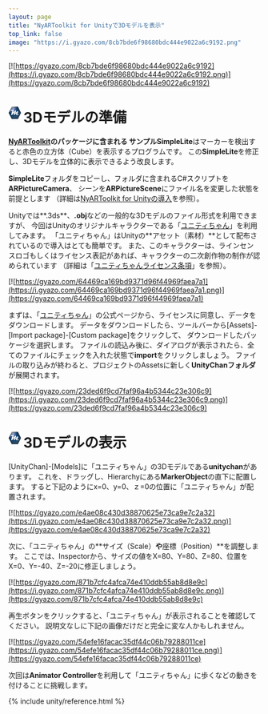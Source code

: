 ```yaml
---
layout: page
title: "NyARToolkit for Unityで3Dモデルを表示"
top_link: false
image: "https://i.gyazo.com/8cb7bde6f98680bdc444e9022a6c9192.png"
---
```


[![https://gyazo.com/8cb7bde6f98680bdc444e9022a6c9192](https://i.gyazo.com/8cb7bde6f98680bdc444e9022a6c9192.png)](https://gyazo.com/8cb7bde6f98680bdc444e9022a6c9192)

# <img style="margin-right:5px;margin-bottom:7px" src="/favicon/favicon-25x25.png">3Dモデルの準備

**[NyARToolkit](http://nyatla.jp/nyartoolkit/wp/)**のパッケージに含まれる
サンプル**SimpleLite**はマーカーを検出すると赤色の立方体（Cube）を表示するプログラムです。
この**SimpleLite**を修正し、3Dモデルを立体的に表示できるよう改良します。

**SimpleLite**フォルダをコピーし、フォルダに含まれるC#スクリプトを**ARPictureCamera**、
シーンを**ARPictureScene**にファイル名を変更した状態を前提とします
（詳細は[NyARToolkit for Unityの導入](artoolkit.html)を参照）。


Unityでは**.3ds**、**.obj**などの一般的な3Dモデルのファイル形式を利用できますが、
今回はUnityのオリジナルキャラクターである「[ユニティちゃん](http://unity-chan.com/)」を利用してみます。
「ユニティちゃん」はUnityの**アセット（素材）**として配布されているので導入はとても簡単です。
また、このキャラクターは、ラインセンスロゴもしくはライセンス表記があれば、キャラクターの二次創作物の制作が認められています
（詳細は「[ユニティちゃんライセンス条項](http://unity-chan.com/contents/license_jp/)」を参照）。

[![https://gyazo.com/64469ca169bd9371d96f44969faea7a1](https://i.gyazo.com/64469ca169bd9371d96f44969faea7a1.png)](https://gyazo.com/64469ca169bd9371d96f44969faea7a1)

まずは、「[ユニティちゃん](http://unity-chan.com/)」の公式ページから、ライセンスに同意し、データをダウンロードします。
データをダウンロードしたら、ツールバーから[Assets]-[Import package]-[Custom package]をクリックして、
ダウンロードしたパッケージを選択します。
ファイルの読込み後に、ダイアログが表示されたら、全てのファイルにチェックを入れた状態で**import**をクリックしましょう。
ファイルの取り込みが終わると、プロジェクトのAssetsに新しく**UnityChanフォルダ**が展開されます。

[![https://gyazo.com/23ded6f9cd7faf96a4b5344c23e306c9](https://i.gyazo.com/23ded6f9cd7faf96a4b5344c23e306c9.png)](https://gyazo.com/23ded6f9cd7faf96a4b5344c23e306c9)

# <img style="margin-right:5px;margin-bottom:7px" src="/favicon/favicon-25x25.png">3Dモデルの表示

[UnityChan]-[Models]に「ユニティちゃん」の3Dモデルである**unitychan**があります。
これを、ドラッグし、Hierarchyにある**MarkerObject**の直下に配置します。
すると下記のようにx=0、y=0、ｚ=0の位置に「ユニティちゃん」が配置されます。

[![https://gyazo.com/e4ae08c430d38870625e73ca9e7c2a32](https://i.gyazo.com/e4ae08c430d38870625e73ca9e7c2a32.png)](https://gyazo.com/e4ae08c430d38870625e73ca9e7c2a32)

次に、「ユニティちゃん」の**サイズ（Scale）**や**座標（Position）**を調整します。
ここでは、Inspectorから、サイズの値をX=80、Y=80、Z=80、位置をX=0、Y=-40、Z=-20に修正しましょう。

[![https://gyazo.com/871b7cfc4afca74e410ddb55ab8d8e9c](https://i.gyazo.com/871b7cfc4afca74e410ddb55ab8d8e9c.png)](https://gyazo.com/871b7cfc4afca74e410ddb55ab8d8e9c)

再生ボタンをクリックすると、「ユニティちゃん」が表示されることを確認してください。
説明文なしに下記の画像だけだと完全に変な人かもしれません。

[![https://gyazo.com/54efe16facac35df44c06b79288011ce](https://i.gyazo.com/54efe16facac35df44c06b79288011ce.png)](https://gyazo.com/54efe16facac35df44c06b79288011ce)

次回は**Animator Controller**を利用して「ユニティちゃん」に歩くなどの動きを付けることに挑戦します。

{% include unity/reference.html %}